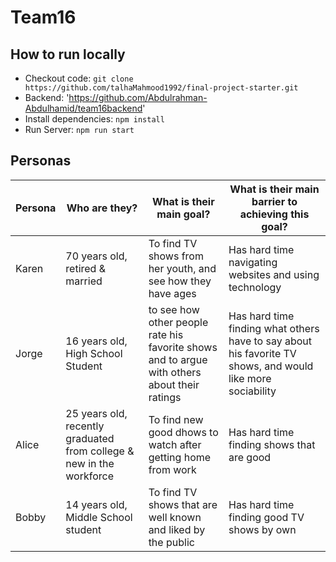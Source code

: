 # Team16

## How to run locally

- Checkout code: `git clone https://github.com/talhaMahmood1992/final-project-starter.git`
- Backend: 'https://github.com/Abdulrahman-Abdulhamid/team16backend'
- Install dependencies: `npm install`
- Run Server: `npm run start`


## Personas

| Persona      | Who are they? | What is their main goal? | What is their main barrier to achieving this goal? |
| -----------  | ------------- | ------------------------ | -------------------------------------------------- |
| Karen        | 70 years old, retired & married | To find TV shows from her youth, and see how they have ages | Has hard time navigating websites and using technology |
| Jorge        | 16 years old, High School Student | to see how other people rate his favorite shows and to argue with others about their ratings | Has hard time finding what others have to say about his favorite TV shows, and would like more sociability |
| Alice        | 25 years old, recently graduated from college & new in the workforce | To find new good dhows to watch after getting home from work | Has hard time finding shows that are good |
| Bobby        | 14 years old, Middle School student | To find TV shows that are well known and liked by the public | Has hard time finding good TV shows by own |
